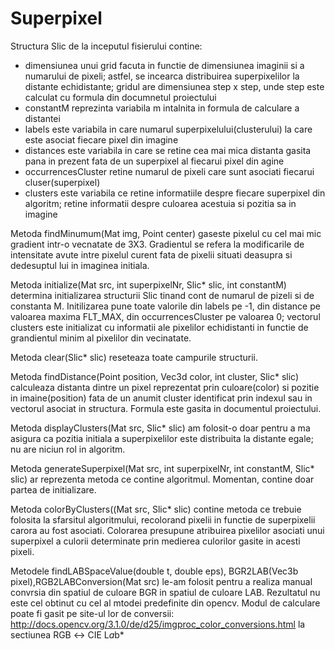 # Superpixel

Structura Slic de la inceputul fisierului contine:
  - dimensiunea unui grid facuta in functie de dimensiunea imaginii si a numarului de pixeli; astfel, se incearca distribuirea 
    superpixelilor la distante echidistante; gridul are dimensiunea step x step, unde step este calculat cu formula din documnetul
    proiectului
  - constantM reprezinta variabila m intalnita in formula de calculare a distantei
  - labels este variabila in care numarul superpixelului(clusterului) la care este asociat fiecare pixel din imagine
  - distances este variabila in care se retine cea mai mica distanta gasita pana in prezent fata de un superpixel al fiecarui pixel din 
    agine
  - occurrencesCluster retine numarul de pixeli care sunt asociati fiecarui cluser(superpixel)
  - clusters este variabila ce retine informatiile despre fiecare superpixel din algoritm; retine informatii despre culoarea acestuia si 
  pozitia sa in imagine
  
 Metoda findMinumum(Mat img, Point center) gaseste pixelul cu cel mai mic gradient intr-o vecnatate de 3X3. Gradientul se refera la 
 modificarile de intensitate avute intre pixelul curent fata de pixelii situati deasupra si dedesuptul lui in imaginea initiala.
 
 Metoda initialize(Mat src, int superpixelNr, Slic* slic, int constantM) determina initializarea structurii Slic tinand cont de numarul de
 pizeli si de constanta M. Initilizarea pune toate valorile din labels pe -1, din distance pe valoarea maxima FLT_MAX, din occurrencesCluster
 pe valoarea 0; vectorul clusters este initializat cu informatii ale pixelilor echidistanti in functie de grandientul minim al pixelilor
 din vecinatate.
 
 Metoda clear(Slic* slic) reseteaza toate campurile structurii.
 
 Metoda findDistance(Point position, Vec3d color, int cluster, Slic* slic) calculeaza distanta dintre un pixel reprezentat prin culoare(color)
 si pozitie in imaine(position) fata de un anumit cluster identificat prin indexul sau in vectorul asociat in structura. Formula este gasita
 in documentul proiectului.
 
 Metoda displayClusters(Mat src, Slic* slic) am folosit-o doar pentru a ma asigura ca pozitia initiala a superpixelilor este distribuita la 
 distante egale; nu are niciun rol in algoritm.
 
 Metoda generateSuperpixel(Mat src, int superpixelNr, int constantM, Slic* slic) ar reprezenta metoda ce contine algoritmul. Momentan, 
 contine doar partea de initializare.
 
 Metoda colorByClusters((Mat src, Slic* slic) contine metoda ce trebuie folosita la sfarsitul algoritmului, recolorand pixelii in functie
 de superpixelii carora au fost asociati. Colorarea presupune atribuirea pixelilor asociati unui superpixel a culorii determinate prin
 medierea culorilor gasite in acesti pixeli.
 
 Metodele findLABSpaceValue(double t, double eps), BGR2LAB(Vec3b pixel),RGB2LABConversion(Mat src) le-am folosit pentru a realiza manual
 convrsia din spatiul de culoare BGR in spatiul de culoare LAB. Rezultatul nu este cel obtinut cu cel al mtodei predefinite din 
 opencv. Modul de calculare poate fi gasit pe site-ul lor de conversii: http://docs.opencv.org/3.1.0/de/d25/imgproc_color_conversions.html la sectiunea RGB ↔ CIE L*a*b*
 
 
